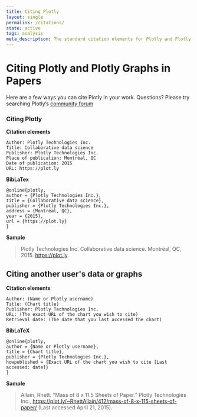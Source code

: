 ```yaml
---
title: Citing Plotly
layout: single
permalink: /citations/
state: active
tags: analysis
meta_description: The standard citation elements for Plotly and Plotly graphs.
---
```



# Citing Plotly and Plotly Graphs in Papers
Here are a few ways you can cite Plotly in your work. Questions? Please try searching Plotly’s <a href="http://community.plot.ly/">community forum</a>

### Citing Plotly

**Citation elements**
```
Author: Plotly Technologies Inc.
Title: Collaborative data science
Publisher: Plotly Technologies Inc.
Place of publication: Montréal, QC
Date of publication: 2015
URL: https://plot.ly
```

**BibLaTex**
```
@online{plotly,
author = {Plotly Technologies Inc.},
title = {Collaborative data science},
publisher = {Plotly Technologies Inc.},
address = {Montréal, QC},
year = {2015},
url = {https://plot.ly}
}
```

**Sample**

> Plotly Technologies Inc. Collaborative data science. Montréal, QC, 2015. https://plot.ly.

## Citing another user's data or graphs

**Citation elements**
```
Author: (Name or Plotly username)
Title: (Chart title)
Publisher: Plotly Technologies Inc.
URL: (The exact URL of the chart you wish to cite)
Retrieval date: (The date that you last accessed the chart)
```

**BibLaTeX**
```
@online{plotly,
author = {Name or Plotly username},
title = {Chart title},
publisher = {Plotly Technologies Inc.},
howpublished = {Exact URL of the chart you wish to cite [Last accessed: date]}
}
```

**Sample**

> Allain, Rhett. "Mass of 8 x 11.5 Sheets of Paper." Plotly Technologies Inc., https://plot.ly/~RhettAllain/412/mass-of-8-x-115-sheets-of-paper/ (Last accessed April 21, 2015).

